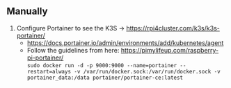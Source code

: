 ﻿## Manually
1. Configure Portainer to see the K3S -> https://rpi4cluster.com/k3s/k3s-portainer/
    * https://docs.portainer.io/admin/environments/add/kubernetes/agent
    * Follow the guidelines from here: https://pimylifeup.com/raspberry-pi-portainer/ \
      ```sudo docker run -d -p 9000:9000 --name=portainer --restart=always -v /var/run/docker.sock:/var/run/docker.sock -v portainer_data:/data portainer/portainer-ce:latest```
